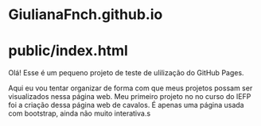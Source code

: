 # GiulianaFnch.github.io
# public/index.html

Olá! Esse é um pequeno projeto de teste de ulilização do GitHub Pages.

Aqui eu vou tentar organizar de forma com que meus projetos possam ser visualizados nessa página web. Meu primeiro projeto no no curso do IEFP foi a criação dessa página web de cavalos. É apenas uma página usada com bootstrap, ainda não muito interativa.s
